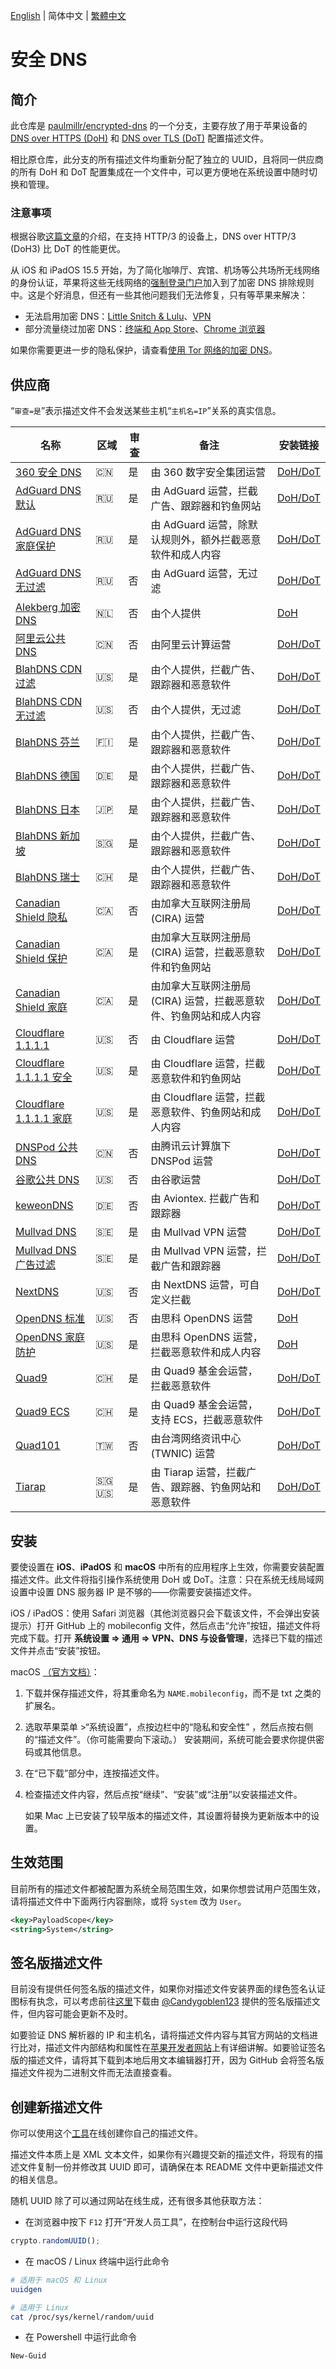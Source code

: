 [English](https://github.com/francis-zhao/secure-dns/) | 简体中文 | [繁體中文](https://github.com/francis-zhao/secure-dns/blob/master/README.cmn-TW.md)

# 安全 DNS

## 简介

此仓库是 [paulmillr/encrypted-dns](https://github.com/paulmillr/encrypted-dns) 的一个分支，主要存放了用于苹果设备的 [DNS over HTTPS (DoH)](https://zh.wikipedia.org/wiki/DNS_over_HTTPS) 和 [DNS over TLS (DoT)](https://zh.wikipedia.org/wiki/DNS_over_TLS) 配置描述文件。

相比原仓库，此分支的所有描述文件均重新分配了独立的 UUID，且将同一供应商的所有 DoH 和 DoT 配置集成在一个文件中，可以更方便地在系统设置中随时切换和管理。

### 注意事项

根据谷歌[这篇文章](https://security.googleblog.com/2022/07/dns-over-http3-in-android.html)的介绍，在支持 HTTP/3 的设备上，DNS over HTTP/3 (DoH3) 比 DoT 的性能更优。

从 iOS 和 iPadOS 15.5 开始，为了简化咖啡厅、宾馆、机场等公共场所无线网络的身份认证，苹果将这些无线网络的[强制登录门户](https://zh.wikipedia.org/wiki/%E5%BC%BA%E5%88%B6%E9%97%A8%E6%88%B7)加入到了加密 DNS 排除规则中。这是个好消息，但还有一些其他问题我们无法修复，只有等苹果来解决：

- 无法启用加密 DNS：[Little Snitch & Lulu](https://github.com/paulmillr/encrypted-dns/issues/13)、[VPN](https://github.com/paulmillr/encrypted-dns/issues/18)
- 部分流量绕过加密 DNS：[终端和 App Store](https://github.com/paulmillr/encrypted-dns/issues/22)、[Chrome 浏览器](https://github.com/paulmillr/encrypted-dns/issues/19)

如果你需要更进一步的隐私保护，请查看[使用 Tor 网络的加密 DNS](https://github.com/alecmuffett/dohot)。

## 供应商

“`审查=是`”表示描述文件不会发送某些主机“`主机名=IP`”关系的真实信息。

| 名称                                             | 区域  | 审查 | 备注                                                               | 安装链接                            |
| ------------------------------------------------ | ----- | ---- | ------------------------------------------------------------------ | ----------------------------------- |
| [360 安全 DNS][360-security-dns]                 | 🇨🇳    | 是   | 由 360 数字安全集团运营                                            | [DoH/DoT][360-security-dns-profile] |
| [AdGuard DNS 默认][adguard-dns-default]          | 🇷🇺    | 是   | 由 AdGuard 运营，拦截广告、跟踪器和钓鱼网站                        | [DoH/DoT][adguard-dns-profile]      |
| [AdGuard DNS 家庭保护][adguard-dns-family]       | 🇷🇺    | 是   | 由 AdGuard 运营，除默认规则外，额外拦截恶意软件和成人内容          | [DoH/DoT][adguard-dns-profile]      |
| [AdGuard DNS 无过滤][adguard-dns-unfiltered]     | 🇷🇺    | 否   | 由 AdGuard 运营，无过滤                                            | [DoH/DoT][adguard-dns-profile]      |
| [Alekberg 加密 DNS][alekberg-dns]                | 🇳🇱    | 否   | 由个人提供                                                         | [DoH][alekberg-dns-profile]         |
| [阿里云公共 DNS][aliyun-dns]                     | 🇨🇳    | 否   | 由阿里云计算运营                                                   | [DoH/DoT][aliyun-dns-profile]       |
| [BlahDNS CDN 过滤][blahdns]                      | 🇺🇸    | 是   | 由个人提供，拦截广告、跟踪器和恶意软件                             | [DoH/DoT][blahdns-profile]          |
| [BlahDNS CDN 无过滤][blahdns]                    | 🇺🇸    | 否   | 由个人提供，无过滤                                                 | [DoH/DoT][blahdns-profile]          |
| [BlahDNS 芬兰][blahdns]                          | 🇫🇮    | 是   | 由个人提供，拦截广告、跟踪器和恶意软件                             | [DoH/DoT][blahdns-profile]          |
| [BlahDNS 德国][blahdns]                          | 🇩🇪    | 是   | 由个人提供，拦截广告、跟踪器和恶意软件                             | [DoH/DoT][blahdns-profile]          |
| [BlahDNS 日本][blahdns]                          | 🇯🇵    | 是   | 由个人提供，拦截广告、跟踪器和恶意软件                             | [DoH/DoT][blahdns-profile]          |
| [BlahDNS 新加坡][blahdns]                        | 🇸🇬    | 是   | 由个人提供，拦截广告、跟踪器和恶意软件                             | [DoH/DoT][blahdns-profile]          |
| [BlahDNS 瑞士][blahdns]                          | 🇨🇭    | 是   | 由个人提供，拦截广告、跟踪器和恶意软件                             | [DoH/DoT][blahdns-profile]          |
| [Canadian Shield 隐私][canadian-shield]          | 🇨🇦    | 否   | 由加拿大互联网注册局 (CIRA) 运营                                   | [DoH/DoT][canadian-shield-profile]  |
| [Canadian Shield 保护][canadian-shield]          | 🇨🇦    | 是   | 由加拿大互联网注册局 (CIRA) 运营，拦截恶意软件和钓鱼网站           | [DoH/DoT][canadian-shield-profile]  |
| [Canadian Shield 家庭][canadian-shield]          | 🇨🇦    | 是   | 由加拿大互联网注册局 (CIRA) 运营，拦截恶意软件、钓鱼网站和成人内容 | [DoH/DoT][canadian-shield-profile]  |
| [Cloudflare 1.1.1.1][cloudflare-dns]             | 🇺🇸    | 否   | 由 Cloudflare 运营                                                 | [DoH/DoT][cloudflare-dns-profile]   |
| [Cloudflare 1.1.1.1 安全][cloudflare-dns-family] | 🇺🇸    | 是   | 由 Cloudflare 运营，拦截恶意软件和钓鱼网站                         | [DoH/DoT][cloudflare-dns-profile]   |
| [Cloudflare 1.1.1.1 家庭][cloudflare-dns-family] | 🇺🇸    | 是   | 由 Cloudflare 运营，拦截恶意软件、钓鱼网站和成人内容               | [DoH/DoT][cloudflare-dns-profile]   |
| [DNSPod 公共 DNS][dnspod-dns]                    | 🇨🇳    | 否   | 由腾讯云计算旗下 DNSPod 运营                                       | [DoH/DoT][dnspod-dns-profile]       |
| [谷歌公共 DNS][google-dns]                       | 🇺🇸    | 否   | 由谷歌运营                                                         | [DoH/DoT][google-dns-profile]       |
| [keweonDNS][keweondns]                           | 🇩🇪    | 否   | 由 Aviontex. 拦截广告和跟踪器                                      | [DoH/DoT][keweondns-profile]        |
| [Mullvad DNS][mullvad-dns]                       | 🇸🇪    | 是   | 由 Mullvad VPN 运营                                                | [DoH/DoT][mullvad-dns-profile]      |
| [Mullvad DNS 广告过滤][mullvad-dns]              | 🇸🇪    | 是   | 由 Mullvad VPN 运营，拦截广告和跟踪器                              | [DoH/DoT][mullvad-dns-profile]      |
| [NextDNS][nextdns]                               | 🇺🇸    | 否   | 由 NextDNS 运营，可自定义拦截                                      | [DoH/DoT][nextdns-profile]          |
| [OpenDNS 标准][opendns]                          | 🇺🇸    | 否   | 由思科 OpenDNS 运营                                                | [DoH][opendns-profile]              |
| [OpenDNS 家庭防护][opendns]                      | 🇺🇸    | 是   | 由思科 OpenDNS 运营，拦截恶意软件和成人内容                        | [DoH][opendns-profile]              |
| [Quad9][quad9-dns]                               | 🇨🇭    | 是   | 由 Quad9 基金会运营，拦截恶意软件                                  | [DoH/DoT][quad9-dns-profile]        |
| [Quad9 ECS][quad9-dns]                           | 🇨🇭    | 是   | 由 Quad9 基金会运营，支持 ECS，拦截恶意软件                        | [DoH/DoT][quad9-dns-profile]        |
| [Quad101][quad101-dns]                           | 🇹🇼    | 否   | 由台湾网络资讯中心 (TWNIC) 运营                                    | [DoH/DoT][quad101-dns-profile]      |
| [Tiarap][tiarap-dns]                             | 🇸🇬 🇺🇸 | 是   | 由 Tiarap 运营，拦截广告、跟踪器、钓鱼网站和恶意软件               | [DoH/DoT][tiarap-dns-profile]       |

## 安装

要使设置在 **iOS**、**iPadOS** 和 **macOS** 中所有的应用程序上生效，你需要安装配置描述文件。此文件将指引操作系统使用 DoH 或 DoT。注意：只在系统无线局域网设置中设置 DNS 服务器 IP 是不够的——你需要安装描述文件。

iOS / iPadOS：使用 Safari 浏览器（其他浏览器只会下载该文件，不会弹出安装提示）打开 GitHub 上的 mobileconfig 文件，然后点击“允许”按钮，描述文件将完成下载。打开 **系统设置 => 通用 => VPN、DNS 与设备管理**，选择已下载的描述文件并点击“安装”按钮。

macOS [（官方文档）](https://support.apple.com/zh-cn/guide/mac-help/mh35561/)：

1. 下载并保存描述文件，将其重命名为 `NAME.mobileconfig`，而不是 txt 之类的扩展名。
2. 选取苹果菜单 >“系统设置”，点按边栏中的“隐私和安全性” ，然后点按右侧的“描述文件”。（你可能需要向下滚动。）
   安装期间，系统可能会要求你提供密码或其他信息。
3. 在“已下载”部分中，连按描述文件。
4. 检查描述文件内容，然后点按“继续”、“安装”或“注册”以安装描述文件。

   如果 Mac 上已安装了较早版本的描述文件，其设置将替换为更新版本中的设置。

## 生效范围

目前所有的描述文件都被配置为系统全局范围生效，如果你想尝试用户范围生效，请将描述文件中下面两行内容删除，或将 `System` 改为 `User`。

```xml
<key>PayloadScope</key>
<string>System</string>
```

## 签名版描述文件

目前没有提供任何签名版的描述文件，如果你对描述文件安装界面的绿色签名认证图标有执念，可以考虑前往[这里](https://github.com/paulmillr/encrypted-dns/tree/master/signed)下载由 [@Candygoblen123](https://github.com/Candygoblen123) 提供的签名版描述文件，但内容可能会更新不及时。

如要验证 DNS 解析器的 IP 和主机名，请将描述文件内容与其官方网站的文档进行比对，描述文件内部结构和属性在[苹果开发者网站](https://developer.apple.com/documentation/devicemanagement/dnssettings)上有详细讲解。如要验证签名版的描述文件，请将其下载到本地后用文本编辑器打开，因为 GitHub 会将签名版描述文件视为二进制文件而无法直接查看。

## 创建新描述文件

你可以使用这个[工具](https://dns.notjakob.com/tool.html)在线创建你自己的描述文件。

描述文件本质上是 XML 文本文件，如果你有兴趣提交新的描述文件，将现有的描述文件复制一份并修改其 UUID 即可，请确保在本 README 文件中更新描述文件的相关信息。

随机 UUID 除了可以通过网站在线生成，还有很多其他获取方法：

- 在浏览器中按下 `F12` 打开“开发人员工具”，在控制台中运行这段代码

```javascript
crypto.randomUUID();
```

- 在 macOS / Linux 终端中运行此命令

```sh
# 适用于 macOS 和 Linux
uuidgen

# 适用于 Linux
cat /proc/sys/kernel/random/uuid
```

- 在 Powershell 中运行此命令

```powershell
New-Guid
```

[360-security-dns]: https://sdns.360.net/dnsPublic.html
[360-security-dns-profile]: https://github.com/francis-zhao/secure-dns/raw/master/profiles/360-security-dns.mobileconfig
[adguard-dns-default]: https://adguard-dns.io/kb/general/dns-providers/#default
[adguard-dns-family]: https://adguard-dns.io/kb/general/dns-providers/#family-protection
[adguard-dns-unfiltered]: https://adguard-dns.io/kb/general/dns-providers/#non-filtering
[adguard-dns-profile]: https://github.com/francis-zhao/secure-dns/raw/master/profiles/adguard-dns.mobileconfig
[alekberg-dns]: https://alekberg.net
[alekberg-dns-profile]: https://github.com/francis-zhao/secure-dns/raw/master/profiles/alekberg-dns.mobileconfig
[aliyun-dns]: https://www.alidns.com/
[aliyun-dns-profile]: https://github.com/francis-zhao/secure-dns/raw/master/profiles/aliyun-dns.mobileconfig
[blahdns]: https://blahdns.com/
[blahdns-profile]: https://github.com/francis-zhao/secure-dns/raw/master/profiles/blahdns.mobileconfig
[canadian-shield]: https://www.cira.ca/cybersecurity-services/canadian-shield/configure/summary-cira-canadian-shield-dns-resolver-addresses
[canadian-shield-profile]: https://github.com/francis-zhao/secure-dns/raw/master/profiles/canadian-shield.mobileconfig
[cloudflare-dns]: https://developers.cloudflare.com/1.1.1.1/encryption/
[cloudflare-dns-family]: https://developers.cloudflare.com/1.1.1.1/setup/#1111-for-families
[cloudflare-dns-profile]: https://github.com/francis-zhao/secure-dns/raw/master/profiles/cloudflare-dns.mobileconfig
[dnspod-dns]: https://www.dnspod.cn/products/publicdns
[dnspod-dns-profile]: https://github.com/francis-zhao/secure-dns/raw/master/profiles/dnspod-dns.mobileconfig
[google-dns]: https://developers.google.com/speed/public-dns/docs/secure-transports
[google-dns-profile]: https://github.com/francis-zhao/secure-dns/raw/master/profiles/google-dns.mobileconfig
[keweondns]: https://forum.xda-developers.com/t/keweondns-info-facts-and-what-is-keweon-actually.4576651/
[keweondns-profile]: https://github.com/francis-zhao/secure-dns/raw/master/profiles/keweondns.mobileconfig
[mullvad-dns]: https://mullvad.net/help/dns-over-https-and-dns-over-tls/
[mullvad-dns-profile]: https://github.com/francis-zhao/secure-dns/raw/master/profiles/mullvad-dns.mobileconfig
[nextdns]: https://nextdns.io/
[nextdns-profile]: https://github.com/francis-zhao/secure-dns/raw/master/profiles/nextdns.mobileconfig
[opendns]: https://support.opendns.com/hc/articles/360038086532
[opendns-profile]: https://github.com/francis-zhao/secure-dns/raw/master/profiles/opendns.mobileconfig
[quad9-dns]: https://www.quad9.net/news/blog/doh-with-quad9-dns-servers/
[quad9-dns-profile]: https://github.com/francis-zhao/secure-dns/raw/master/profiles/quad9-dns.mobileconfig
[quad101-dns]: https://101.101.101.101/
[quad101-dns-profile]: https://github.com/francis-zhao/secure-dns/raw/master/profiles/quad101-dns.mobileconfig
[tiarap-dns]: https://doh.tiar.app
[tiarap-dns-profile]: https://github.com/francis-zhao/secure-dns/raw/master/profiles/tiarap-dns.mobileconfig
